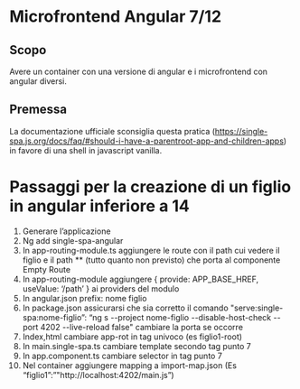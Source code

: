 # Microfrontend Angular 7/12

## Scopo
Avere un container con una versione di angular e i microfrontend con angular diversi.

## Premessa
La documentazione ufficiale sconsiglia questa pratica (https://single-spa.js.org/docs/faq/#should-i-have-a-parentroot-app-and-children-apps) in favore di una shell in javascript vanilla.

# Passaggi per la creazione di un figlio in angular inferiore a 14
1. Generare l’applicazione
2. Ng add single-spa-angular
3. In app-routing-module.ts aggiungere le route con il path cui vedere il figlio e il path ** (tutto quanto non previsto) che porta al componente Empty Route
4. In app-routing-module aggiungere { provide: APP_BASE_HREF, useValue: ‘/path’ } ai providers del modulo
5. In angular.json prefix: nome figlio
6. In package.json assicurarsi che sia corretto il comando "serve:single-spa:nome-figlio”: “ng s --project nome-figlio --disable-host-check --port 4202 --live-reload false" cambiare la porta se occorre
7. Index,html cambiare app-rot in tag univoco (es figlio1-root)
8. In main.single-spa.ts cambiare template secondo tag punto 7
9. In app.component.ts cambiare selector in tag punto 7
10. Nel container aggiungere mapping a import-map.json (Es “figlio1”:”"http://localhost:4202/main.js”)